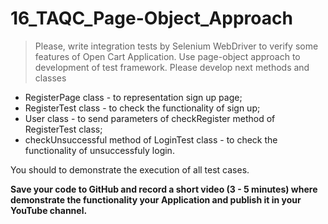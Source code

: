 # 16_TAQC_Page-Object_Approach

> Please, write integration tests by Selenium WebDriver to verify some features of Open Cart Application.
Use page-object approach to development of test framework.
Please develop next methods and classes

- RegisterPage class - to representation sign up page;
- RegisterTest class - to check the functionality of sign up;
- User class - to send parameters of checkRegister method of RegisterTest class;
- checkUnsuccessful method of LoginTest class - to check the functionality of unsuccessfuly login.

You should to demonstrate the execution of all test cases.

**Save your code to GitHub and record a short video (3 - 5 minutes) where demonstrate the functionality your Application and publish it in your YouTube channel.**
